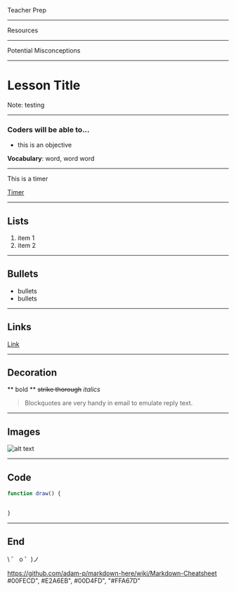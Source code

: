 Teacher Prep

---

Resources

---

Potential Misconceptions

---

<!-- .slide: data-background="#00FECD" -->
# Lesson Title

Note: testing

---

### Coders will be able to...

- this is an objective


**Vocabulary**: word, word word

---

This is a timer

<a target="_blank" href="https://www.youtube.com/embed/ipvJHuKa-Ic">Timer </a>

---

## Lists
1. item 1
2. item 2

---

## Bullets
- bullets
- bullets

---

## Links

[Link](https://codenation.org/)

---

## Decoration

** bold **
~~strike thorough~~
*italics*

> Blockquotes are very handy in email to emulate reply text.

---

## Images

![alt text](https://codenation.org/wp-content/uploads/2018/09/hero-home.png)

---

## Code

```javascript
function draw() {
  
  
}

```

---


## End
\ ゜ o ゜)ノ

https://github.com/adam-p/markdown-here/wiki/Markdown-Cheatsheet
#00FECD", #E2A6EB", #00D4FD", "#FFA67D"
